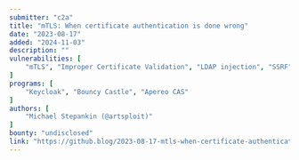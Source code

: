 ```yaml
---
submitter: "c2a"
title: "mTLS: When certificate authentication is done wrong"
date: "2023-08-17"
added: "2024-11-03"
description: ""
vulnerabilities: [
    "mTLS", "Improper Certificate Validation", "LDAP injection", "SSRF"
]
programs: [
    "Keycloak", "Bouncy Castle", "Apereo CAS"
]
authors: [
    "Michael Stepankin (@artsploit)"
]
bounty: "undisclosed"
link: "https://github.blog/2023-08-17-mtls-when-certificate-authentication-is-done-wrong/"
---
```




